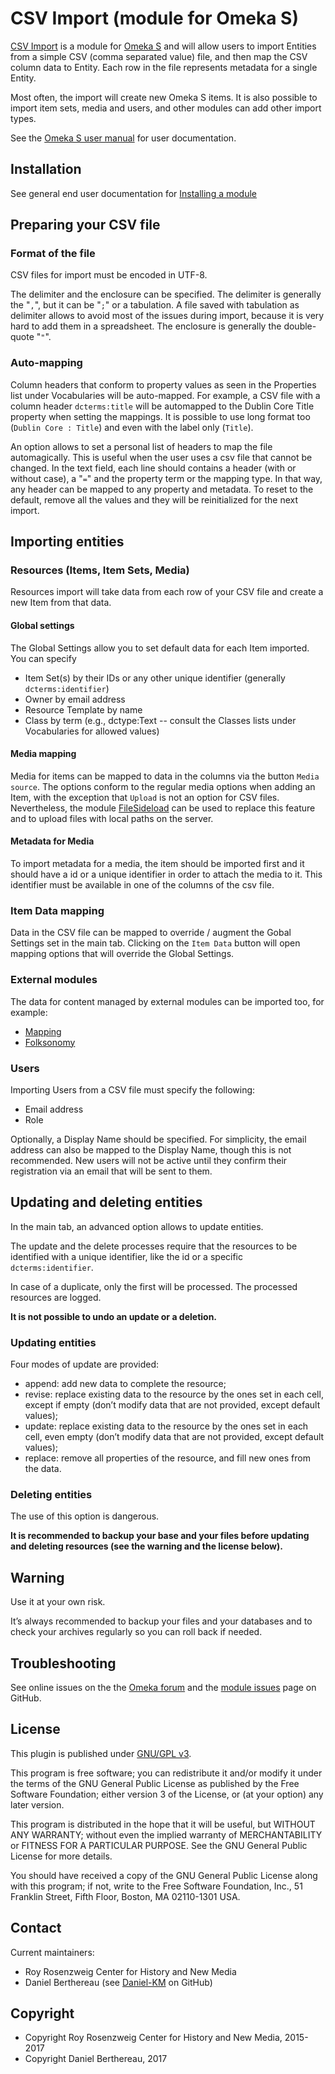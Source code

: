 CSV Import (module for Omeka S)
===============================

[CSV Import] is a module for [Omeka S] and will allow users to import Entities from a simple CSV (comma separated value) file, and then map the CSV column data to Entity. Each row in the file represents metadata for a single Entity.

Most often, the import will create new Omeka S items. It is also possible to import item sets, media and users, and other modules can add other import types.

See the [Omeka S user manual](http://dev.omeka.org/docs/s/user-manual/modules/csvimport/) for user documentation.

Installation
------------

See general end user documentation for [Installing a module](http://dev.omeka.org/docs/s/user-manual/modules/#installing-modules)

Preparing your CSV file
-----------------------

### Format of the file

CSV files for import must be encoded in UTF-8.

The delimiter and the enclosure can be specified. The delimiter is generally the "`,`", but it can be "`;`" or a tabulation. A file saved with tabulation as delimiter allows to avoid most of the issues during import, because it is very hard to add them in a spreadsheet. The enclosure is generally the double-quote "`"`".

### Auto-mapping

Column headers that conform to property values as seen in the Properties list under Vocabularies will be auto-mapped. For example, a CSV file with a column header `dcterms:title` will be automapped to the Dublin Core Title property when setting the mappings. It is possible to use long format too (`Dublin Core : Title`) and even with  the label only (`Title`).

An option allows to set a personal list of headers to map the file automagically. This is useful when the user uses a csv file that cannot be changed. In the text field, each line should contains a header (with or without case), a "`=`" and the property term or the mapping type. In that way, any header can be mapped to any property and metadata. To reset to the default, remove all the values and they will be reinitialized for the next import.

Importing entities
------------------

### Resources (Items, Item Sets, Media)

Resources import will take data from each row of your CSV file and create a new Item from that data.

#### Global settings

The Global Settings allow you to set default data for each Item imported. You can specify

* Item Set(s) by their IDs or any other unique identifier (generally `dcterms:identifier`)
* Owner by email address
* Resource Template by name
* Class by term (e.g., dctype:Text -- consult the Classes lists under Vocabularies for allowed values)

####  Media mapping

Media for items can be mapped to data in the columns via the button `Media source`. The options conform to the regular media options when adding an Item, with the exception that `Upload` is not an option for CSV files. Nevertheless, the module [FileSideload] can be used to replace this feature and to upload files with local paths on the server.

#### Metadata for Media

To import metadata for a media, the item should be imported first and it should have a id or a unique identifier in order to attach the media to it. This identifier must be available in one of the columns of the csv file.

### Item Data mapping

Data in the CSV file can be mapped to override / augment the Gobal Settings set in the main tab. Clicking on the `Item Data` button will open mapping options that will override the Global Settings.

### External modules

The data for content managed by external modules can be imported too, for example:

- [Mapping]
- [Folksonomy]

### Users

Importing Users from a CSV file must specify the following:

* Email address
* Role

Optionally, a Display Name should be specified. For simplicity, the email address can also be mapped to the Display Name, though this is not recommended. New users will not be active until they confirm their registration via an email that will be sent to them.

Updating and deleting entities
------------------------------

In the main tab, an advanced option allows to update entities.

The update and the delete processes require that the resources to be identified with a unique identifier, like the id or a specific `dcterms:identifier`.

In case of a duplicate, only the first will be processed. The processed resources are logged.

**It is not possible to undo an update or a deletion.**

### Updating entities

Four modes of update are provided:

- append: add new data to complete the resource;
- revise: replace existing data to the resource by the ones set in each cell, except if empty (don’t modify data that are not provided, except default values);
- update: replace existing data to the resource by the ones set in each cell, even empty (don’t modify data that are not provided, except default values);
- replace: remove all properties of the resource, and fill new ones from the data.

### Deleting entities

The use of this option is dangerous.

**It is recommended to backup your base and your files before updating and deleting resources (see the warning and the license below).**

Warning
-------

Use it at your own risk.

It’s always recommended to backup your files and your databases and to check your archives regularly so you can roll back if needed.

Troubleshooting
---------------

See online issues on the the [Omeka forum] and the [module issues] page on GitHub.

License
-------

This plugin is published under [GNU/GPL v3].

This program is free software; you can redistribute it and/or modify it under the terms of the GNU General Public License as published by the Free Software Foundation; either version 3 of the License, or (at your option) any later version.

This program is distributed in the hope that it will be useful, but WITHOUT ANY WARRANTY; without even the implied warranty of MERCHANTABILITY or FITNESS FOR A PARTICULAR PURPOSE. See the GNU General Public License for more details.

You should have received a copy of the GNU General Public License along with this program; if not, write to the Free Software Foundation, Inc., 51 Franklin Street, Fifth Floor, Boston, MA 02110-1301 USA.

Contact
-------

Current maintainers:

* Roy Rosenzweig Center for History and New Media
* Daniel Berthereau (see [Daniel-KM] on GitHub)

Copyright
---------

* Copyright  Roy Rosenzweig Center for History and New Media, 2015-2017
* Copyright Daniel Berthereau, 2017

[CSV Import]: https://github.com/Omeka-s-modules/CSVImport
[Omeka S]: https://omeka.org/s
[FileSideload]: https://github.com/Omeka-s-modules/FileSideload
[Mapping]: https://github.com/Omeka-s-modules/Mapping
[Folksonomy]: https://github.com/Daniel-KM/Folksonomy
[Omeka forum]: https://forum.omeka.org/c/omeka-s/modules
[module issues]: https://github.com/omeka-s-modules/CSVImport/issues
[GNU/GPL v3]: https://www.gnu.org/licenses/gpl-3.0.html
[Daniel-KM]: https://github.com/Daniel-KM "Daniel Berthereau"
